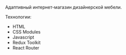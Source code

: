 Адаптивный интернет-магазин дизайнерской мебели.

Технологии:
 - HTML
 - CSS Modules
 - Javascript
 - Redux Toolkit
 - React Router
